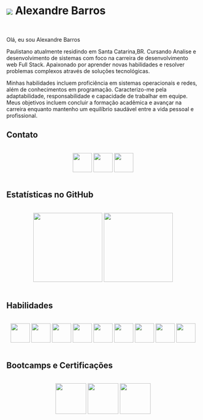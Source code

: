 <h1>
     <img align="center" src="https://github.com/AlexandreBarrosDev/portfolio/blob/main/public/alx-logo-zinc-200.svg">
     Alexandre Barros
</h1><br>

Olá, eu sou Alexandre Barros

Paulistano atualmente residindo em Santa Catarina,BR. Cursando Analise e desenvolvimento de sistemas com foco na carreira de desenvolvimento web Full Stack. Apaixonado por aprender novas habilidades e resolver problemas complexos através de soluções tecnológicas.

Minhas habilidades incluem proficiência em sistemas operacionais e redes, além de conhecimentos em programação. Caracterizo-me pela adaptabilidade, responsabilidade e capacidade de trabalhar em equipe. Meus objetivos incluem concluir a formação acadêmica e avançar na carreira enquanto mantenho um equilíbrio saudável entre a vida pessoal e profissional.<br>

## **Contato**

<div align='center' color= '#fff'><br>
     <span><a href="alexandrebarros.dev@gmail.com" target="_blank"><img align="center" width='50px' height='50px' src="https://github.com/AlexandreBarrosDev/portfolio/blob/main/public/bx-envelope.svg"></a></span>
     <span><a href="https://www.linkedin.com/in/alexandrebarrosdev" target="_blank"><img align="center" width='50px' height='50px' src="https://github.com/AlexandreBarrosDev/portfolio/blob/main/public/bxl-linkedin-square.svg"></a></span>
     <span><a href="https://github.com/AlexandreBarrosDev" target="_blank"><img align="center" width='50px' height='50px' src="https://github.com/AlexandreBarrosDev/portfolio/blob/main/public/bxl-github.svg"></a></span>
</div><br>

## **Estatísticas no GitHub**

<div align="center"><br>
     <img height="180em" src="https://github-readme-stats.vercel.app/api?username=alexandrebarrosdev&theme=graywhite&show_icons=true&hide_border=true&count_private=true" />
     <img height="180em" src="https://github-readme-stats.vercel.app/api/top-langs/?username=alexandrebarrosdev&theme=graywhite&show_icons=true&hide_border=true&layout=compact" />
</div><br>

## **Habilidades**
<div align='center'><br>
     <span><img align="center" width='50px' height='50px' src="https://github.com/AlexandreBarrosDev/portfolio/blob/main/public/figma.svg"></span>
     <span><img align="center" width='50px' height='50px' src="https://github.com/AlexandreBarrosDev/portfolio/blob/main/public/git.svg"></span>
     <span><img align="center" width='50px' height='50px' src="https://github.com/AlexandreBarrosDev/portfolio/blob/main/public/html5.svg"></span>
     <span><img align="center" width='50px' height='50px' src="https://github.com/AlexandreBarrosDev/portfolio/blob/main/public/css3.svg"></span>
     <span><img align="center" width='50px' height='50px' src="https://github.com/AlexandreBarrosDev/portfolio/blob/main/public/tailwindcss.svg"></span>
     <span><img align="center" width='50px' height='50px' src="https://github.com/AlexandreBarrosDev/portfolio/blob/main/public/javascript.svg"></span>
     <span><img align="center" width='50px' height='50px' src="https://github.com/AlexandreBarrosDev/portfolio/blob/main/public/react.svg"></span>
     <span><img align="center" width='50px' height='50px' src="https://github.com/AlexandreBarrosDev/portfolio/blob/main/public/nextdotjs.svg"></span>
     <span><img align="center" width='50px' height='50px' src="https://github.com/AlexandreBarrosDev/portfolio/blob/main/public/typescript.svg"></span>
</div><br>

## **Bootcamps e Certificações**

<div align='center'><br>
     <a href="https://hermes.dio.me/certificates/1TVAHFWC.pdf" target="_blank"><img src="https://assets.dio.me/0JQqr8ZwT-UxlnECL_OiT33rG3DrDD_Lc1BCMsn_iso/f:webp/h:120/q:80/L3RyYWNrcy8zZjAzZTNmNS03Nzk1LTQ1NzktYTI1YS0wZTk1ODdlMGRmNzcucG5n"               height="80"></a>
     <a href="https://hermes.dio.me/certificates/KYHPKTND.pdf" target="_blank"><img src="https://assets.dio.me/_ImeVq2qMIfyFkoYC-epZ9o-1X9soGtq69WUykqhiL4/f:webp/h:120/q:80/L3RyYWNrcy81NWU3MDQwZi03NzViLTQ3ZTUtYThmYi02OWQwMDJjYTE3YTkucG5n"               height="80"></a>
     <a href="https://hermes.dio.me/certificates/MHFXIDNU.pdf" target="_blank"><img src="https://assets.dio.me/xEToxE9fgWwdB62arhyfnUPNNK42xbqSOzHNRpWtDxk/f:webp/h:120/q:80/L3RyYWNrcy8wYTY1YmE2MS1hOGZhLTQ2ZDktODhhYS1kYmViYjAyOTU4M2UucG5n"               height="80"></a>
</div><br>

